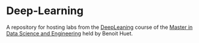 # Deep-Learning

A repository for hosting labs from the [DeepLeaning](http://www.eurecom.fr/en/course/DeepLearning) course of the [Master in Data Science and Engineering](http://www.eurecom.fr/en/teaching/masters-degrees/master-data-science) held by Benoit Huet. 


